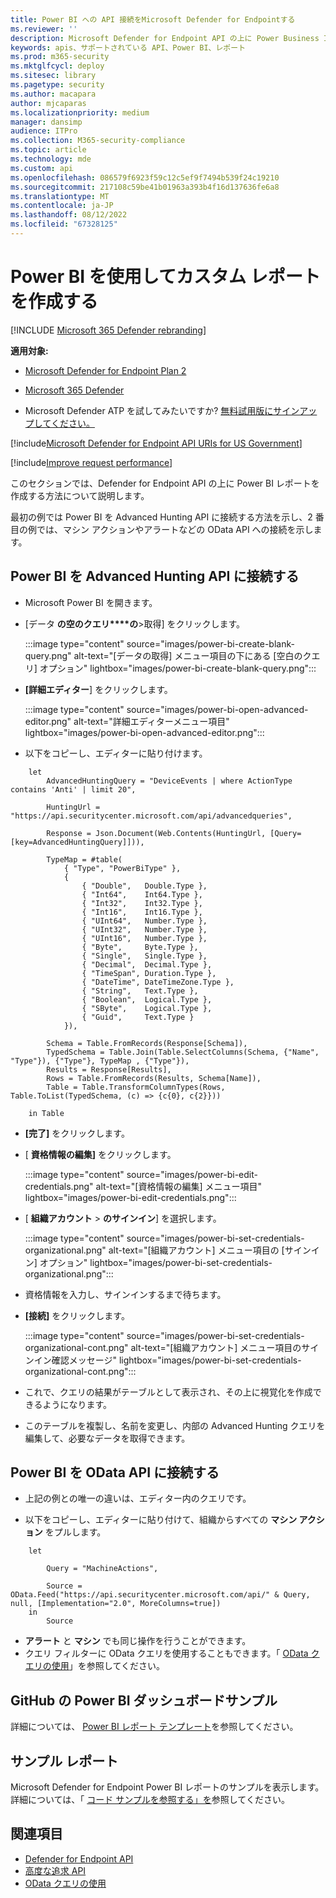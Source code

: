 ```yaml
---
title: Power BI への API 接続をMicrosoft Defender for Endpointする
ms.reviewer: ''
description: Microsoft Defender for Endpoint API の上に Power Business Intelligence (BI) レポートを作成します。
keywords: apis、サポートされている API、Power BI、レポート
ms.prod: m365-security
ms.mktglfcycl: deploy
ms.sitesec: library
ms.pagetype: security
ms.author: macapara
author: mjcaparas
ms.localizationpriority: medium
manager: dansimp
audience: ITPro
ms.collection: M365-security-compliance
ms.topic: article
ms.technology: mde
ms.custom: api
ms.openlocfilehash: 086579f6923f59c12c5ef9f7494b539f24c19210
ms.sourcegitcommit: 217108c59be41b01963a393b4f16d137636fe6a8
ms.translationtype: MT
ms.contentlocale: ja-JP
ms.lasthandoff: 08/12/2022
ms.locfileid: "67328125"
---
```

# <a name="create-custom-reports-using-power-bi"></a>Power BI を使用してカスタム レポートを作成する

[!INCLUDE [Microsoft 365 Defender rebranding](../../includes/microsoft-defender.md)]

**適用対象:**
- [Microsoft Defender for Endpoint Plan 2](https://go.microsoft.com/fwlink/p/?linkid=2154037)
- [Microsoft 365 Defender](https://go.microsoft.com/fwlink/?linkid=2118804)


- Microsoft Defender ATP を試してみたいですか? [無料試用版にサインアップしてください。](https://signup.microsoft.com/create-account/signup?products=7f379fee-c4f9-4278-b0a1-e4c8c2fcdf7e&ru=https://aka.ms/MDEp2OpenTrial?ocid=docs-wdatp-exposedapis-abovefoldlink)

[!include[Microsoft Defender for Endpoint API URIs for US Government](../../includes/microsoft-defender-api-usgov.md)]

[!include[Improve request performance](../../includes/improve-request-performance.md)]

このセクションでは、Defender for Endpoint API の上に Power BI レポートを作成する方法について説明します。

最初の例では Power BI を Advanced Hunting API に接続する方法を示し、2 番目の例では、マシン アクションやアラートなどの OData API への接続を示します。

## <a name="connect-power-bi-to-advanced-hunting-api"></a>Power BI を Advanced Hunting API に接続する

- Microsoft Power BI を開きます。

- [データ **の空のクエリ****の**\>取得] をクリックします。

  :::image type="content" source="images/power-bi-create-blank-query.png" alt-text="[データの取得] メニュー項目の下にある [空白のクエリ] オプション" lightbox="images/power-bi-create-blank-query.png":::

- **[詳細エディター**] をクリックします。

  :::image type="content" source="images/power-bi-open-advanced-editor.png" alt-text="詳細エディターメニュー項目" lightbox="images/power-bi-open-advanced-editor.png":::

- 以下をコピーし、エディターに貼り付けます。

```
    let
        AdvancedHuntingQuery = "DeviceEvents | where ActionType contains 'Anti' | limit 20",

        HuntingUrl = "https://api.securitycenter.microsoft.com/api/advancedqueries",

        Response = Json.Document(Web.Contents(HuntingUrl, [Query=[key=AdvancedHuntingQuery]])),

        TypeMap = #table(
            { "Type", "PowerBiType" },
            {
                { "Double",   Double.Type },
                { "Int64",    Int64.Type },
                { "Int32",    Int32.Type },
                { "Int16",    Int16.Type },
                { "UInt64",   Number.Type },
                { "UInt32",   Number.Type },
                { "UInt16",   Number.Type },
                { "Byte",     Byte.Type },
                { "Single",   Single.Type },
                { "Decimal",  Decimal.Type },
                { "TimeSpan", Duration.Type },
                { "DateTime", DateTimeZone.Type },
                { "String",   Text.Type },
                { "Boolean",  Logical.Type },
                { "SByte",    Logical.Type },
                { "Guid",     Text.Type }
            }),

        Schema = Table.FromRecords(Response[Schema]),
        TypedSchema = Table.Join(Table.SelectColumns(Schema, {"Name", "Type"}), {"Type"}, TypeMap , {"Type"}),
        Results = Response[Results],
        Rows = Table.FromRecords(Results, Schema[Name]),
        Table = Table.TransformColumnTypes(Rows, Table.ToList(TypedSchema, (c) => {c{0}, c{2}}))

    in Table
```

- **[完了]** をクリックします。

- [ **資格情報の編集]** をクリックします。

    :::image type="content" source="images/power-bi-edit-credentials.png" alt-text="[資格情報の編集] メニュー項目" lightbox="images/power-bi-edit-credentials.png":::
    

- [ **組織アカウント** \> **のサインイン**] を選択します。

    :::image type="content" source="images/power-bi-set-credentials-organizational.png" alt-text="[組織アカウント] メニュー項目の [サインイン] オプション" lightbox="images/power-bi-set-credentials-organizational.png":::

- 資格情報を入力し、サインインするまで待ちます。

- **[接続]** をクリックします。

    :::image type="content" source="images/power-bi-set-credentials-organizational-cont.png" alt-text="[組織アカウント] メニュー項目のサインイン確認メッセージ" lightbox="images/power-bi-set-credentials-organizational-cont.png":::

- これで、クエリの結果がテーブルとして表示され、その上に視覚化を作成できるようになります。

- このテーブルを複製し、名前を変更し、内部の Advanced Hunting クエリを編集して、必要なデータを取得できます。

## <a name="connect-power-bi-to-odata-apis"></a>Power BI を OData API に接続する

- 上記の例との唯一の違いは、エディター内のクエリです。

- 以下をコピーし、エディターに貼り付けて、組織からすべての **マシン アクション** をプルします。

```
    let

        Query = "MachineActions",

        Source = OData.Feed("https://api.securitycenter.microsoft.com/api/" & Query, null, [Implementation="2.0", MoreColumns=true])
    in
        Source
```

- **アラート** と **マシン** でも同じ操作を行うことができます。
- クエリ フィルターに OData クエリを使用することもできます。「 [OData クエリの使用](exposed-apis-odata-samples.md)」を参照してください。

## <a name="power-bi-dashboard-samples-in-github"></a>GitHub の Power BI ダッシュボードサンプル

詳細については、 [Power BI レポート テンプレート](https://github.com/microsoft/MicrosoftDefenderATP-PowerBI)を参照してください。

## <a name="sample-reports"></a>サンプル レポート

Microsoft Defender for Endpoint Power BI レポートのサンプルを表示します。 詳細については、「 [コード サンプルを参照する」を](/samples/browse/?products=mdatp)参照してください。

## <a name="related-topics"></a>関連項目

- [Defender for Endpoint API](apis-intro.md)
- [高度な追求 API](run-advanced-query-api.md)
- [OData クエリの使用](exposed-apis-odata-samples.md)
